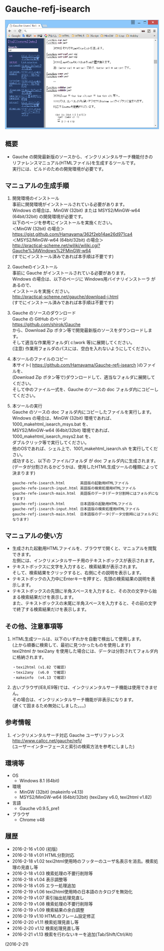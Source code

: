 # Gauche-refj-isearch

![image](image.png)

## 概要
- Gauche の開発最新版のソースから、インクリメンタルサーチ機能付きの  
  リファレンスマニュアル(HTMLファイル)を生成するツールです。  
  実行には、ビルドのための開発環境が必要です。


## マニュアルの生成手順
1. 開発環境のインストール  
   事前に開発環境がインストールされている必要があります。  
   Windows の場合は、MinGW (32bit) または MSYS2/MinGW-w64 (64bit/32bit) の開発環境が必要です。  
   以下のページを参考にインストールを実施ください。  
   ＜MinGW (32bit) の場合＞  
   https://gist.github.com/Hamayama/362f2eb14ae26d971ca4  
   ＜MSYS2/MinGW-w64 (64bit/32bit) の場合＞  
   http://practical-scheme.net/wiliki/wiliki.cgi?Gauche%3AWindows%2FMinGW-w64  
   (すでにインストール済みであれば本手順は不要です)

2. Gaucheのインストール  
   事前に Gauche がインストールされている必要があります。  
   Windows の場合は、以下のページに Windows用バイナリインストーラ があるので、  
   インストールを実施ください。  
   http://practical-scheme.net/gauche/download-j.html  
   (すでにインストール済みであれば本手順は不要です)

3. Gauche のソースのダウンロード  
   Gauche の GitHub のページ  
   https://github.com/shirok/Gauche  
   から、Download Zip ボタン等で開発最新版のソースをダウンロードします。  
   そして適当な作業用フォルダ( c:\work 等)に展開してください。  
   (注意) 作業用フォルダのパスには、空白を入れないようにしてください。

4. 本ツールのファイルのコピー  
   本サイト( https://github.com/Hamayama/Gauche-refj-isearch )のファイルを、  
   (Download Zip ボタン等で)ダウンロードして、適当なフォルダに展開してください。  
   そして中のファイル一式を、Gauche のソースの doc フォルダ内にコピーしてください。

5. 本ツールの実行  
   Gauche のソースの doc フォルダ内にコピーしたファイルを実行します。  
   Windows の場合は、MinGW (32bit) 環境であれば、1000_makehtml_isearch_msys.bat を、  
   MSYS2/MinGW-w64 (64bit/32bit) 環境であれば、1000_makehtml_isearch_msys2.bat を、  
   ダブルクリック等で実行してください。  
   他のOSであれば、シェル上で、1001_makehtml_isearch.sh を実行してください。  
   成功すると、以下の ファイル/フォルダ が doc フォルダ内に生成されます。  
   (データが分割されるかどうかは、使用したHTML生成ツールの種類によって決まります)
   ```
   gauche-refe-isearch.html       英語版の起動用HTMLファイル
   gauche-refe-isearch-input.html 英語版の検索処理用HTMLファイル
   gauche-refe-isearch-main.html  英語版のデータ(データ分割時にはフォルダになります)
   gauche-refj-isearch.html       日本語版の起動用HTMLファイル
   gauche-refj-isearch-input.html 日本語版の検索処理用HTMLファイル
   gauche-refj-isearch-main.html  日本語版のデータ(データ分割時にはフォルダになります)
   ```


## マニュアルの使い方
- 生成された起動用HTMLファイルを、ブラウザで開くと、マニュアルを閲覧できます。  
  左側には、インクリメンタルサーチ用のテキストボックスが表示されます。
- テキストボックスに文字を入力すると、検索結果が表示されます。  
  そして、検索結果をクリックすると、右側にその説明を表示します。
- テキストボックの入力中にEnterキーを押すと、先頭の検索結果の説明を表示します。
- テキストボックスの先頭に半角スペースを入力すると、その次の文字から始まる検索結果だけを表示します。  
  また、テキストボックスの末尾に半角スペースを入力すると、その前の文字で終了する検索結果だけを表示します。


## その他、注意事項等
1. HTML生成ツールは、以下のいずれかを自動で検出して使用します。  
   (上から順番に検索して、最初に見つかったものを使用します)  
   texi2html か texi2any を使用した場合には、データは分割されてフォルダ内に格納されます。  
   
   ```
   ・texi2html (v1.82 で確認)
   ・texi2any  (v6.0  で確認)
   ・makeinfo  (v4.13 で確認)
   ```

2. 古いブラウザ(IE8,IE9等)では、インクリメンタルサーチ機能は使用できません。  
   その場合は、インクリメンタルサーチ機能が非表示になります。  
   (遅くて固まるため無効にしました。。。)


## 参考情報
1. インクリメンタルサーチ対応 Gauche ユーザリファレンス  
   http://www.callcc.net/gauche/refj/  
   (ユーザーインターフェースと索引の検索方法を参考にしました)


## 環境等
- OS
  - Windows 8.1 (64bit)
- 環境
  - MinGW (32bit) (makeinfo v4.13)
  - MSYS2/MinGW-w64 (64bit/32bit) (texi2any v6.0, texi2html v1.82)
- 言語
  - Gauche v0.9.5_pre1
- ブラウザ
  - Chrome v48

## 履歴
- 2016-2-16  v1.00 (初版)
- 2016-2-18  v1.01 HTML分割対応
- 2016-2-18  v1.02 texi2html使用時のフッターのユーザ名表示を消去。検索処理の見直し等
- 2016-2-18  v1.03 検索処理の不要行削除等
- 2016-2-18  v1.04 表示調整等
- 2016-2-18  v1.05 エラー処理追加
- 2016-2-19  v1.06 texi2html使用時の日本語のカタログを無効化
- 2016-2-19  v1.07 索引抽出処理見直し
- 2016-2-19  v1.08 検索処理の不要行削除等
- 2016-2-19  v1.09 検索結果の余白調整
- 2016-2-19  v1.10 HTMLのフレーム設定修正
- 2016-2-20  v1.11 検索処理見直し等
- 2016-2-20  v1.12 検索処理見直し等
- 2016-2-21  v1.13 検索を行わないキーを追加(Tab/Shift/Ctrl/Alt)


(2016-2-21)
